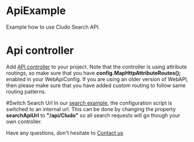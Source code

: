 # ApiExample
Example how to use Cludo Search API.



# Api controller
Add [API controller](ApiExample/ApiExample/Controllers/CludoController.cs) to your project.
Note that the controller is using attribute routings, so make sure that you have  **config.MapHttpAttributeRoutes();** enabled in your WebApiConfig. If you are using an older version of WebAPI, then please make sure that you have added custom routing to follow same routing patterns. 

#Switch Search Url
In our [search example](ApiExample/ApiExample/index.html), the configuration script is switched to an internal url. This can be done by changing the property **searchApiUrl** to **"/api/Cludo"** so all search requests will go though your own controller.

Have any questions, don't hesitate to [Contact us](https://www.cludo.com/contact)
